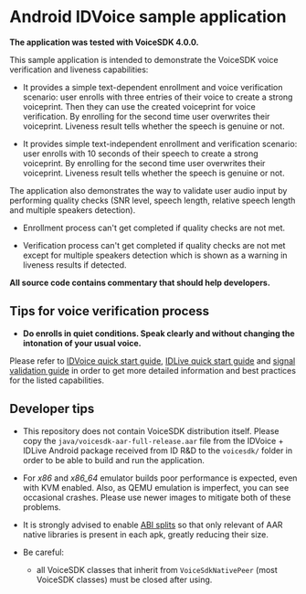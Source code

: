 # Android IDVoice sample application

**The application was tested with VoiceSDK 4.0.0.**

This sample application is intended to demonstrate the VoiceSDK voice verification and liveness
capabilities:

- It provides a simple text-dependent enrollment and voice verification scenario: user enrolls with
  three entries of their voice to create a strong voiceprint. Then they can use the created
  voiceprint for voice verification. By enrolling for the second time user overwrites their
  voiceprint. Liveness result tells whether the speech is genuine or not.

- It provides simple text-independent enrollment and verification scenario: user enrolls with 10
  seconds of their speech to create a strong voiceprint. By enrolling for the second time user
  overwrites their voiceprint. Liveness result tells whether the speech is genuine or not.

The application also demonstrates the way to validate user audio input by performing quality checks
(SNR level, speech length, relative speech length and multiple speakers detection).

- Enrollment process can't get completed if quality checks are not met.

- Verification process can't get completed if quality checks are not met except for 
  multiple speakers detection which is shown as a warning in liveness results if detected.

**All source code contains commentary that should help developers.**

## Tips for voice verification process

- **Do enrolls in quiet conditions. Speak clearly and without changing the intonation of your usual
  voice.**

Please refer to [IDVoice quick start guide][1], [IDLive quick start guide][2] and [signal validation
guide][3] in order to get more detailed information and best practices for the listed capabilities.

## Developer tips

- This repository does not contain VoiceSDK distribution itself. Please copy the
  `java/voicesdk-aar-full-release.aar` file from the IDVoice + IDLive Android package received from
  ID R&D to the `voicesdk/` folder in order to be able to build and run the application.

- For _x86_ and _x86_64_ emulator builds poor performance is expected, even with KVM enabled. Also,
  as QEMU emulation is imperfect, you can see occasional crashes. Please use newer images to
  mitigate both of these problems.

- It is strongly advised to enable [ABI splits][4] so that only relevant of AAR native libraries is
  present in each apk, greatly reducing their size.

- Be careful:
  - all VoiceSDK classes that inherit from `VoiceSdkNativePeer` (most VoiceSDK classes) must be closed after using.

[1]: https://docs.idrnd.net/voice/#idvoice-speaker-verification
[2]: https://docs.idrnd.net/voice/#idlive-voice-anti-spoofing
[3]: https://docs.idrnd.net/voice/#signal-validation-utilities
[4]: https://developer.android.com/studio/build/configure-apk-splits
